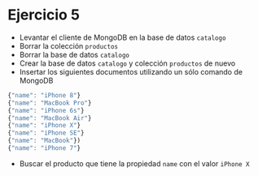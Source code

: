 # Ejercicio 5

* Levantar el cliente de MongoDB en la base de datos `catalogo`
* Borrar la colección `productos`
* Borrar la base de datos `catalogo`
* Crear la base de datos `catalogo` y colección `productos` de nuevo
* Insertar los siguientes documentos utilizando un sólo comando de MongoDB
```js
{"name": "iPhone 8"}
{"name": "MacBook Pro"}
{"name": "iPhone 6s"}
{"name": "MacBook Air"}
{"name": "iPhone X"}
{"name": "iPhone SE"}
{"name": "MacBook"})
{"name": "iPhone 7"}
```

* Buscar el producto que tiene la propiedad `name` con el valor `iPhone X`